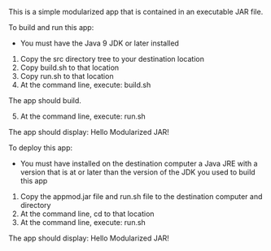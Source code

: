 This is a simple modularized app that is contained in an executable JAR file.

To build and run this app:

- You must have the Java 9 JDK or later installed

1. Copy the src directory tree to your destination location
2. Copy build.sh to that location
3. Copy run.sh to that location
4. At the command line, execute: build.sh

The app should build.

5. At the command line, execute: run.sh

The app should display: Hello Modularized JAR!

To deploy this app:

- You must have installed on the destination computer a Java JRE 
with a version that is at or later than the version of the JDK you used
to build this app

1. Copy the appmod.jar file and run.sh file to the destination computer and directory
2. At the command line, cd to that location
2. At the command line, execute: run.sh

The app should display: Hello Modularized JAR!
